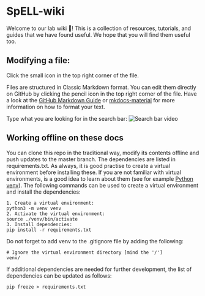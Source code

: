 # SpELL-wiki

Welcome to our lab wiki 👋! This is a collection of resources, tutorials, and guides that we have found useful. We hope that you will find them useful too.

## Modifying a file:

Click the small icon in the top right corner of the file.

Files are structured in Classic Markdown format. You can edit them directly on GitHub by clicking the pencil icon in the top right corner of the file. Have a look at the [GitHub Markdown Guide](https://guides.github.com/features/mastering-markdown/) or [mkdocs-material](https://squidfunk.github.io/mkdocs-material/reference/) for more information on how to format your text.

Type what you are looking for in the search bar:
![Search bar video](docs/images/Screen%20Recording%202024-05-30%20at%2009.29.18.gif)

## Working offline on these docs 

You can clone this repo in the traditional way, modify its contents offline and push updates to the master branch. The dependencies are listed in requirements.txt. As always, it is good practise to create a virtual environment before installing these. If you are not familiar with virtual environments, is a good idea to learn about them (see for example [Python venv](https://python.land/virtual-environments/virtualenv)). The following commands can be used to create a virtual environment and install the dependencies:

```
1. Create a virtual environment:   
python3 -m venv venv
2. Activate the virtual environment:   
source ./venv/bin/activate
3. Install dependencies:   
pip install -r requirements.txt
```

Do not forget to add venv to the .gitignore file by adding the following:

```
# Ignore the virtual environment directory [mind the '/']
venv/ 
```

If additional dependencies are needed for further development, the list of dependencies can be updated as follows:

```
pip freeze > requirements.txt
```






